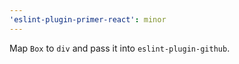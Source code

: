 ```yaml
---
'eslint-plugin-primer-react': minor
---
```


Map `Box` to `div` and pass it into `eslint-plugin-github`.
